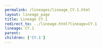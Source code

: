 ```yaml
---
permalink: /lineages/lineage_CY.1.html
layout: lineage_page
title: Lineage CY.1
redirect_to: ../lineage.html?lineage=CY.1
lineage: CY.1
parent: 
children: ['CY.1']
---
```

